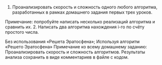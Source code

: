 1. Проанализировать скорость и сложность одного любого алгоритма, разработанных в рамках домашнего задания первых трех уроков.

Примечание: попробуйте написать несколько реализаций алгоритма и сравнить их.
2. Написать два алгоритма нахождения i-го по счёту простого числа.

Без использования «Решета Эратосфена»;
Используя алгоритм «Решето Эратосфена»
Примечание ко всему домашнему заданию: Проанализировать скорость и сложность алгоритмов. Результаты анализа сохранить в виде комментариев в файле с кодом.